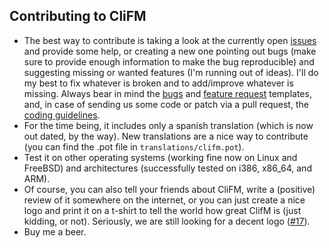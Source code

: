 ## Contributing to CliFM

* The best way to contribute is taking a look at the currently open [issues](https://github.com/leo-arch/clifm/issues) and provide some help, or creating a new one pointing out bugs (make sure to provide enough information to make the bug reproducible) and suggesting missing or wanted features (I'm running out of ideas). I'll do my best to fix whatever is broken and to add/improve whatever is missing. Always bear in mind the [bugs](https://github.com/leo-arch/clifm/blob/master/.github/ISSUE_TEMPLATE/bug_report.md) and [feature request](https://github.com/leo-arch/clifm/blob/master/.github/ISSUE_TEMPLATE/feature_request.md) templates, and, in case of sending us some code or patch via a pull request, the [coding guidelines](https://github.com/leo-arch/clifm/blob/master/src/README.md).
* For the time being, it includes only a spanish translation (which is now out dated, by the way). New translations are a nice way to contribute (you can find the .pot file in `translations/clifm.pot`).
* Test it on other operating systems (working fine now on Linux and FreeBSD) and architectures (successfully tested on i386, x86_64, and ARM).
* Of course, you can also tell your friends about CliFM, write a (positive) review of it somewhere on the internet, or you can just create a nice logo and print it on a t-shirt to tell the world how great ClifM is (just kidding, or not). Seriously, we are still looking for a decent logo ([#17](https://github.com/leo-arch/clifm/issues/17)).
* Buy me a beer.
